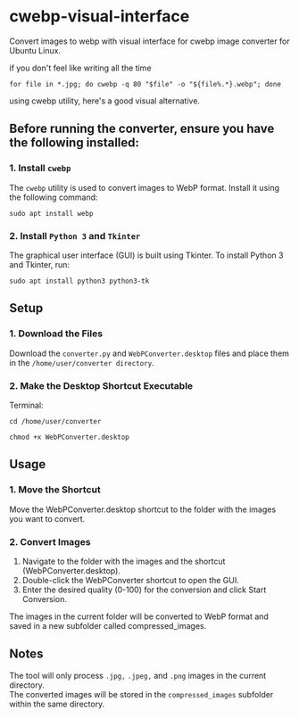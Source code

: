 # cwebp-visual-interface
Convert images to webp with visual interface for cwebp image converter for Ubuntu Linux.

if you don't feel like writing all the time
```
for file in *.jpg; do cwebp -q 80 "$file" -o "${file%.*}.webp"; done
```
using cwebp utility, here's a good visual alternative.

## Before running the converter, ensure you have the following installed:
### 1. **Install `cwebp`**
The `cwebp` utility is used to convert images to WebP format. Install it using the following command:

```
sudo apt install webp
```

### 2. **Install `Python 3` and `Tkinter`**
The graphical user interface (GUI) is built using Tkinter. To install Python 3 and Tkinter, run:
```
sudo apt install python3 python3-tk
```

## Setup
### 1. Download the Files
Download the ```converter.py``` and ```WebPConverter.desktop``` files and place them in the ```/home/user/converter directory```.

### 2. Make the Desktop Shortcut Executable
Terminal:
```
cd /home/user/converter
```
```
chmod +x WebPConverter.desktop
```

## Usage
### 1. Move the Shortcut
Move the WebPConverter.desktop shortcut to the folder with the images you want to convert.

### 2. Convert Images
1. Navigate to the folder with the images and the shortcut (WebPConverter.desktop).
2. Double-click the WebPConverter shortcut to open the GUI.
3. Enter the desired quality (0-100) for the conversion and click Start Conversion.

The images in the current folder will be converted to WebP format and saved in a new subfolder called compressed_images.

## Notes
The tool will only process `.jpg,` `.jpeg,` and `.png` images in the current directory.  
The converted images will be stored in the `compressed_images` subfolder within the same directory.
